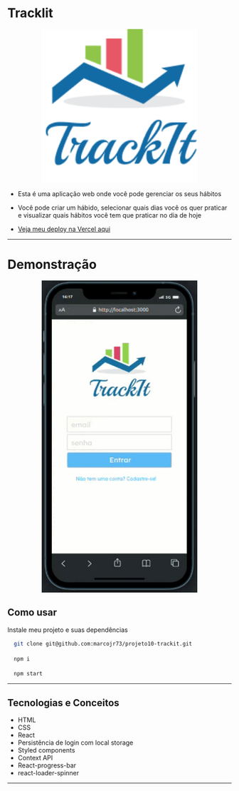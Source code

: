 
# Tracklit

<p align="center">
   <img width=350 src="./src/assets/images/logo.png"/>
</p>


- Esta é uma aplicação web onde você pode gerenciar os seus hábitos
- Você pode criar um hábido, selecionar quais dias você os quer praticar e visualizar quais hábitos você tem que praticar no dia de hoje

- [Veja meu deploy na Vercel aqui](https://)

***

# Demonstração

<p align="center">
   <img width=350 src="./src/assets/images/app.gif"/>
</p>

## Como usar

Instale meu projeto e suas dependências

```bash
  git clone git@github.com:marcojr73/projeto10-trackit.git
  
  npm i
  
  npm start
```

***

##	 Tecnologias e Conceitos

- HTML
- CSS
- React
- Persistência de login com local storage
- Styled components
- Context API
- React-progress-bar
- react-loader-spinner

***
    
